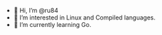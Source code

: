 - 👋 Hi, I’m @ru84
- 👀 I’m interested in Linux and Compiled languages.
- 🌱 I’m currently learning Go.
